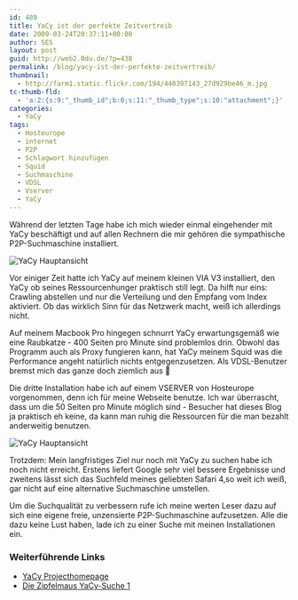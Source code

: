 ```yaml
---
id: 489
title: YaCy ist der perfekte Zeitvertreib
date: 2009-03-24T20:37:11+00:00
author: SES
layout: post
guid: http://web2.0du.de/?p=438
permalink: /blog/yacy-ist-der-perfekte-zeitvertreib/
thumbnail:
  - http://farm1.static.flickr.com/194/440397143_27d929be46_m.jpg
tc-thumb-fld:
  - 'a:2:{s:9:"_thumb_id";b:0;s:11:"_thumb_type";s:10:"attachment";}'
categories:
  - YaCy
tags:
  - Hosteurope
  - internet
  - P2P
  - Schlagwort hinzufügen
  - Squid
  - Suchmaschine
  - VDSL
  - Vserver
  - YaCy
---
```

Während der letzten Tage habe ich mich wieder einmal eingehender mit YaCy beschäftigt und auf allen Rechnern die mir gehören die sympathische P2P-Suchmaschine installiert.

![YaCy Hauptansicht](http://web2.0du.de/pictures/yacy_main.png)

Vor einiger Zeit hatte ich YaCy auf meinem kleinen VIA V3 installiert, den YaCy ob seines Ressourcenhunger praktisch still legt. Da hilft nur eins: Crawling abstellen und nur die Verteilung und den Empfang vom Index aktiviert. Ob das wirklich Sinn für das Netzwerk macht, weiß ich allerdings nicht.

Auf meinem Macbook Pro hingegen schnurrt YaCy erwartungsgemäß wie eine Raubkatze - 400 Seiten pro Minute sind problemlos drin. Obwohl das Programm auch als Proxy fungieren kann, hat YaCy meinem Squid was die Performance angeht natürlich nichts entgegenzusetzen. Als VDSL-Benutzer bremst mich das ganze doch ziemlich aus 🙂

Die dritte Installation habe ich auf einem VSERVER von Hosteurope vorgenommen, denn ich für meine Webseite benutze. Ich war überrascht, dass um die 50 Seiten pro Minute möglich sind - Besucher hat dieses Blog ja praktisch eh keine, da kann man ruhig die Ressourcen für die man bezahlt anderweitig benutzen.

![YaCy Hauptansicht](http://web2.0du.de/pictures/yacy_search.png)

Trotzdem: Mein langfristiges Ziel nur noch mit YaCy zu suchen habe ich noch nicht erreicht. Erstens liefert Google sehr viel bessere Ergebnisse und zweitens lässt sich das Suchfeld meines geliebten Safari 4,so weit ich weiß, gar nicht auf eine alternative Suchmaschine umstellen.

Um die Suchqualität zu verbessern rufe ich meine werten Leser dazu auf sich eine eigene freie, unzensierte P2P-Suchmaschine aufzusetzen. Alle die dazu keine Lust haben, lade ich zu einer Suche mit meinen Installationen ein.

### Weiterführende Links

  * [YaCy Projecthomepage](http://www.yacy.net/)
  * [Die Zipfelmaus YaCy-Suche 1](http://tinkr.de:8080/)
